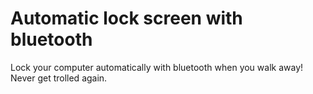 # Automatic lock screen with bluetooth
Lock your computer automatically with bluetooth when you walk away! Never get trolled again.
